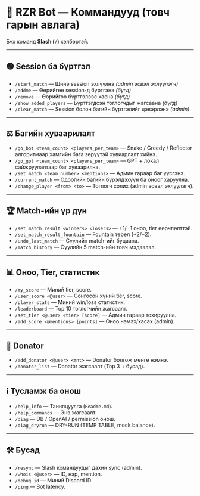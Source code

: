 # 📒 RZR Bot — Коммандууд (товч гарын авлага)

Бүх команд **Slash (`/`)** хэлбэртэй.

---

## 🟢 Session ба бүртгэл
- `/start_match` — Шинэ session эхлүүлнэ *(admin эсвэл эхлүүлэгч)*  
- `/addme` — Өөрийгөө session-д бүртгэнэ *(бүгд)*  
- `/remove` — Өөрийгөө бүртгэлээс хасна *(бүгд)*  
- `/show_added_players` — Бүртгэгдсэн тоглогчдыг жагсаана *(бүгд)*  
- `/clear_match` — Session болон багийн бүртгэлийг цэвэрлэнэ *(admin)*

---

## ⚖️ Багийн хуваарилалт
- `/go_bot <team_count> <players_per_team>` — Snake / Greedy / Reflector алгоритмаар 
  хамгийн бага зөрүүтэй хувиарлалт хийнэ.  
- `/go_gpt <team_count> <players_per_team>` — GPT + локал сайжруулалтаар баг хуваарилна.  
- `/set_match <team_number> <mentions>` — Админ гараар баг үүсгэнэ.  
- `/current_match` — Одоогийн багийн бүрэлдэхүүн ба оноог харуулна.  
- `/change_player <from> <to>` — Тоглогч солих (admin эсвэл эхлүүлэгч).  

---

## 🏆 Match-ийн үр дүн
- `/set_match_result <winners> <losers>` — +1/−1 оноо, tier өөрчлөлттэй.  
- `/set_match_result_fountain` — Fountain төрөл (+2/−2).  
- `/undo_last_match` — Сүүлийн match-ийг буцаана.  
- `/match_history` — Сүүлийн 5 match-ийн товч мэдээлэл.  

---

## 📊 Оноо, Tier, статистик
- `/my_score` — Миний tier, score.  
- `/user_score <@user>` — Сонгосон хүний tier, score.  
- `/player_stats` — Миний win/loss статистик.  
- `/leaderboard` — Top 10 тоглогчийн жагсаалт.  
- `/set_tier <@user> <tier> [score]` — Админ гараар тохируулна.  
- `/add_score <@mentions> [points]` — Оноо нэмэх/хасах (admin).  

---

## 💖 Donator
- `/add_donator <@user> <mnt>` — Donator болгож мөнгө нэмнэ.  
- `/donator_list` — Donator жагсаалт (Top 3 + бусад).  

---

## ℹ️ Тусламж ба онош
- `/help_info` — Танилцуулга (`Readme.md`).  
- `/help_commands` — Энэ жагсаалт.  
- `/diag` — DB / OpenAI / permission онош.  
- `/diag_dryrun` — DRY-RUN (TEMP TABLE, mock balance).  

---

## 🛠 Бусад
- `/resync` — Slash командуудыг дахин sync (admin).  
- `/whois <@user>` — ID, нэр, mention.  
- `/debug_id` — Миний Discord ID.  
- `/ping` — Bot latency.  
